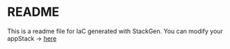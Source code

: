 # README
This is a readme file for IaC generated with StackGen.
You can modify your appStack -> [here](http://main.dev.stackgen.com/appstacks/7982bfc0-eae5-46e2-99b3-f566efd19664)
